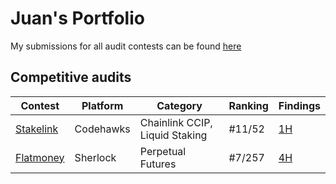 # Juan's Portfolio

My submissions for all audit contests can be found [here](https://github.com/0xjuaan/audits/tree/main/contests)

## Competitive audits

| Contest    |Platform| Category                  | Ranking   | Findings |
|------------|---------|------------------|-----------|----------|
| [Stakelink](https://www.codehawks.com/contests/clqf7mgla0001yeyfah59c674) | Codehawks   | Chainlink CCIP, Liquid Staking | #11/52       | [1H](https://github.com/0xjuaan/audits/blob/main/contests/2023-12-stakelink.md)    |
| [Flatmoney](https://audits.sherlock.xyz/contests/132) | Sherlock | Perpetual Futures         | #7/257  | [4H](https://github.com/0xjuaan/audits/blob/main/contests/2024-01-flatmoney.md)        |

